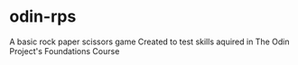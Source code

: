 # odin-rps
A basic rock paper scissors game
Created to test skills aquired in The Odin Project's Foundations Course